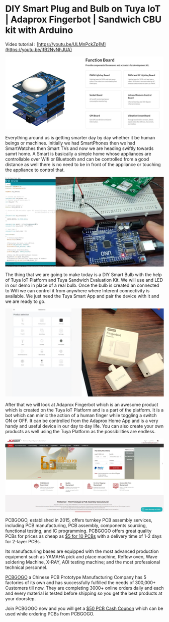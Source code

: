 # DIY Smart Plug and Bulb on Tuya IoT | Adaprox Fingerbot | Sandwich CBU kit with Arduino

Video tutorial : [https://youtu.be/ULMnPckZp1M](https://youtu.be/ifB2NvNhJUA)

![alt text](https://github.com/akarsh98/Tuya-Getting-Started-Arduino/blob/main/DIY%20Smart%20Bulb/8.JPG)

Everything around us is getting smarter day by day whether it be human beings or machines. Initially we had SmartPhones then we had SmartWatches then Smart TVs and now we are heading swiftly towards samrt home. A Smart is basically a simple home whose appliances are controllable over Wifi or Bluetooth and can be controlled from a good distance as well there is no need to be in front of the appliance or touching the appliance to control that. 

![alt text](https://github.com/akarsh98/Tuya-Getting-Started-Arduino/blob/main/DIY%20Smart%20Bulb/22.JPG)

The thing that we are going to make today is a DIY Smart Bulb with the help of Tuya IoT Platform and Tuya Sandwich Evaluation Kit. We will use and LED in our demo in place of a real bulb. Once the bulb is created an connected to Wifi we can control it from anywhere where Interent connectivity is available. We just need the Tuya Smart App and pair the device with it and we are ready to go.

![alt text](https://github.com/akarsh98/Tuya-Getting-Started-Arduino/blob/main/DIY%20Smart%20Bulb/10.JPG)

After that we will look at Adaprox Fingerbot which is an awesome product which is created on the Tuya IoT Platform and is a part of the platform. It is a bot which can mimic the action of a human finger while toggling a switch ON or OFF. It can be controlled from the Adaprox Home App and is a very handy and useful device in our day to day life. You can also create your own products as well using the Tuya Platform as the possibilities are endless.

![alt text](https://github.com/akarsh98/Tuya-Getting-Started-Arduino/blob/main/DIY%20Smart%20Bulb/2.JPG)

PCBGOGO, established in 2015, offers turnkey PCB assembly services, including PCB manufacturing, PCB assembly, components sourcing, functional testing, and IC programming. PCBGOGO offers great quality PCBs for prices as cheap as [$5 for 10 PCBs](https://www.pcbgogo.com/pcb-fabrication-quote.html) with a delivery time of 1-2 days for 2-layer PCBs.

Its manufacturing bases are equipped with the most advanced production equipment such as YAMAHA pick and place machine, Reflow oven, Wave soldering Machine, X-RAY, AOI testing machine; and the most professional technical personnel.

[PCBGOGO](https://www.pcbgogo.com/) a Chinese PCB Prototype Manufacturing Company has 5 factories of its own and has successfully fulfilled the needs of 300,000+ Customers till now. They are completing 3000+ online orders daily and each and every material is tested before shipping so you get the best products at your doorstep.

Join PCBGOGO now and you will get a [$50 PCB Cash Coupon](https://www.pcbgogo.com/) which can be used while ordering PCBs from PCBGOGO.
